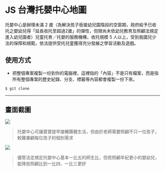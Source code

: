 # JS 台灣托嬰中心地圖

托嬰中心是辦理未滿 2 歲（為解決孩子銜接幼兒園階段的空窗期，政府給予已收托之嬰幼兒得「延長收托至超過2歲」的彈性，但限尚未依幼兒教育及照顧法規定進入幼兒園者）兒童托育／托嬰的服務機構，收托規模 5 人以上，受到我國兒少法的保障和規範，依法提供受托兒童獲得充分發展之學習活動及遊戲。

## 使用方式
- 把整個專案複製一份到你的電腦裡，這裡指的「內容」不是只有檔案，而是指所有整個專案的歷史紀錄、分支、標籤等內容都會複製一份下來。
```sh
$ git clone
```

----

## 畫面截圖
![](https://i.imgur.com/ktnLLxH.png)
> 托嬰中心可讓寶寶提早接觸團體生活，但由於老師需要照顧不只一位孩子，較難兼顧每位孩子的個別需求

![](https://i.imgur.com/FbC1RLE.png)
> 儘管法定規定托嬰中心基本一比五的師生比，但若照顧年紀更小的嬰幼兒，能降低照顧比到一比四、一比三更好
